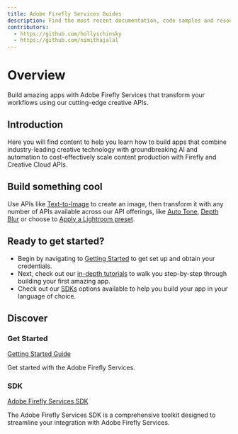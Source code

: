 ```yaml
---
title: Adobe Firefly Services Guides
description: Find the most recent documentation, code samples and resources for using Adobe Firefly Services.
contributors:
  - https://github.com/hollyschinsky
  - https://github.com/nimithajalal
---
```


<Hero slots="heading, text" background="rgb(233, 80, 80)"/>

# Overview

Build amazing apps with Adobe Firefly Services that transform your workflows using our cutting-edge creative APIs.

## Introduction

Here you will find content to help you learn how to build apps that combine industry-leading creative technology with groundbreaking AI and automation to cost-effectively scale content production with Firefly and Creative Cloud APIs.

## Build something cool

Use APIs like [Text-to-Image]() to create an image, then transform it with any number of APIs available across our API offerings, like [Auto Tone](), [Depth Blur]() or choose to [Apply a Lightroom preset]().

## Ready to get started?

- Begin by navigating to [Getting Started](./get-started.md) to get set up and obtain your credentials.
- Next, check out our [in-depth tutorials](./tutorials/) to walk you step-by-step through building your first amazing app.
- Check out our [SDKs](./sdks/) options available to help you build your app in your language of choice.

## Discover

<DiscoverBlock slots="heading, link, text"/>

### Get Started

[Getting Started Guide](../guides/get-started.md)

Get started with the Adobe Firefly Services.

<DiscoverBlock slots="heading, link, text"/>

### SDK

[Adobe Firefly Services SDK](./sdks/)

The Adobe Firefly Services SDK is a comprehensive toolkit designed to streamline your integration with Adobe Firefly Services.
<br/><br/><br/><br/>
